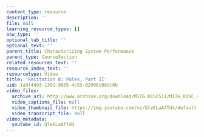 ```yaml
---
content_type: resource
description: ''
file: null
learning_resource_types: []
ocw_type: ''
optional_tab_title: ''
optional_text: ''
parent_title: Characterizing System Performance
parent_type: CourseSection
related_resources_text: ''
resource_index_text: ''
resourcetype: Video
title: 'Recitation 8: Poles, Part II'
uid: 1a9f4493-1391-9035-4c53-02996c08dc6b
video_files:
  archive_url: http://www.archive.org/download/MIT6.01SCS11/MIT6_01SC_rec8_300k.mp4
  video_captions_file: null
  video_thumbnail_file: https://img.youtube.com/vi/QleELaAfTd4/default.jpg
  video_transcript_file: null
video_metadata:
  youtube_id: QleELaAfTd4
---
```

